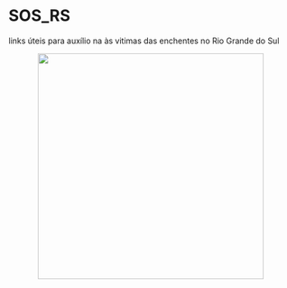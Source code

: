 # SOS_RS
links úteis para auxílio na às vitimas das enchentes no Rio Grande do Sul

<p align="center">
  <img src=https://github.com/heltonx/SOS_RS/assets/52825808/0bf8b97b-04e3-434b-9a91-c3f1218aa391 {width=40px height=400px} />
</p>
